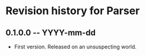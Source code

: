 # Revision history for Parser

## 0.1.0.0 -- YYYY-mm-dd

* First version. Released on an unsuspecting world.
